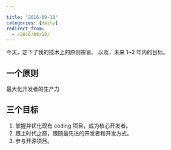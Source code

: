 ```yaml
---

title: "2016-09-10"
categories: [daily]
redirect_from:
  - /2016/09/10/
---
```


今天，定下了我的技术上的原则宗旨。
以及，未来 1~2 年内的目标。

<!--more-->

## 一个原则

最大化开发者的生产力

## 三个目标

1. 掌握并优化现有 coding 项目，成为核心开发者。
2. 跟上时代之巅，跟随最先进的开发者和开发方式。
3. 参与开源项目。
